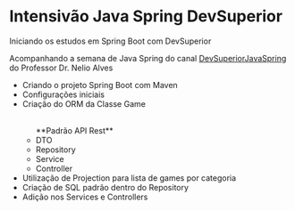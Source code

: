 # Intensivão Java Spring DevSuperior

<p>Iniciando os estudos em Spring Boot com DevSuperior</p>
<p>Acompanhando a semana de Java Spring do canal <a href="https://www.youtube.com/@DevsuperiorJavaSpring" target="_blank">DevSuperiorJavaSpring</a> do Professor Dr. Nelio Alves</p>
<ul>
    <li>Criando o projeto Spring Boot com Maven</li>
    <li>Configurações iniciais</li>
    <li>Criação do ORM da Classe Game</li><br>
    <ul> **Padrão API Rest**
        <li>DTO</li>
        <li>Repository</li>
        <li>Service</li>
        <li>Controller</li>
    </ul>
    <li>Utilização de Projection para lista de games por categoria</li>
    <li>Criação de SQL padrão dentro do Repository</li>
    <li>Adição nos Services e Controllers</li>
</ul>